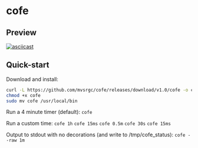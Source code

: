 # cofe

## Preview
[![asciicast](https://asciinema.org/a/YuqrX6psGeV0lJf6lDCE6Wh1F.svg)](https://asciinema.org/a/YuqrX6psGeV0lJf6lDCE6Wh1F)

## Quick-start
Download and install:
```bash
curl -L https://github.com/mvsrgc/cofe/releases/download/v1.0/cofe -o cofe
chmod +x cofe
sudo mv cofe /usr/local/bin
```

Run a 4 minute timer (default):
`cofe`

Run a custom time:
`cofe 1h`
`cofe 15ms`
`cofe 0.5m`
`cofe 30s`
`cofe 15ms`

Output to stdout with no decorations (and write to /tmp/cofe_status):
`cofe --raw 1m`
